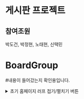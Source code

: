 # 게시판 프로젝트
## 참여조원 
박도건, 박정현, 노태현, 신택민

# BoardGroup

#내용이 들어갔는지 확인용입니다.

<details>
<summary>초기 홈페이지 러프 접기/펼치기 버튼</summary>
  <div markdown="1">

  ![new  Untitled_page-0001](https://user-images.githubusercontent.com/115681538/235059811-d7d60616-760b-4a87-b0e1-4f7f2529e755.jpg) 
  ![게시판만들기_page-0001](https://user-images.githubusercontent.com/115681538/235059284-7ab71d26-e07b-4d71-959f-6cb7c0066c59.jpg)
  ![게시판만들기_page-0002](https://user-images.githubusercontent.com/115681538/235059290-68ff56f5-60d0-411d-b743-12fd164c1523.jpg)
  ![게시판만들기_page-0003](https://user-images.githubusercontent.com/115681538/235059292-9c7f9653-f47c-42d3-80f6-591c56cf9deb.jpg)
  ![게시판만들기_page-0004](https://user-images.githubusercontent.com/115681538/235059293-84d26448-966a-4404-9d59-27e8e6a656a9.jpg)
  ![게시판만들기_page-0005](https://user-images.githubusercontent.com/115681538/235059295-b9515e56-12b2-4428-814c-9053fda9dc45.jpg)
  ![게시판만들기_page-0006](https://user-images.githubusercontent.com/115681538/235059298-796368af-d97d-4bf5-bac4-c84a4fcafe87.jpg)
  ![게시판만들기_page-0007](https://user-images.githubusercontent.com/115681538/235059300-dd643531-bc14-4e4f-b794-dca338ab31c8.jpg)
  ![게시판만들기_page-0008](https://user-images.githubusercontent.com/115681538/235059301-8b25a320-f173-4b7d-a89d-fa9d3424e29e.jpg)
  </div>
</details>

